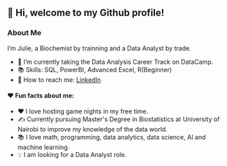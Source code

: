 ## 👋 Hi, welcome to my Github profile!

### About Me
 

  I’m Julie, a Biochemist by trainning and a Data Analyst by trade.
- 🌱 I’m currently taking the Data Analysis Career Track on DataCamp.
- 📚 Skills: SQL, PowerBI, Advanced Excel, R(Beginner)
- 👋 How to reach me: [LinkedIn](https://www.linkedin.com/in/julie-analytics/)

#### ❤️ Fun facts about me:

- ❤️ I love hosting game nights in my free time.
- ✍️ Currently pursuing Master's Degree in Biostatistics at University of Nairobi to improve my knowledge of the data world.
- 📚 I love math, programming, data analytics, data science, AI and machine learning.
- 💡 I am looking for a Data Analyst role.
<!---
Julie-Odhiambo/Julie-Odhiambo is a ✨ special ✨ repository because its `README.md` (this file) appears on your GitHub profile.
You can click the Preview link to take a look at your changes.
--->
